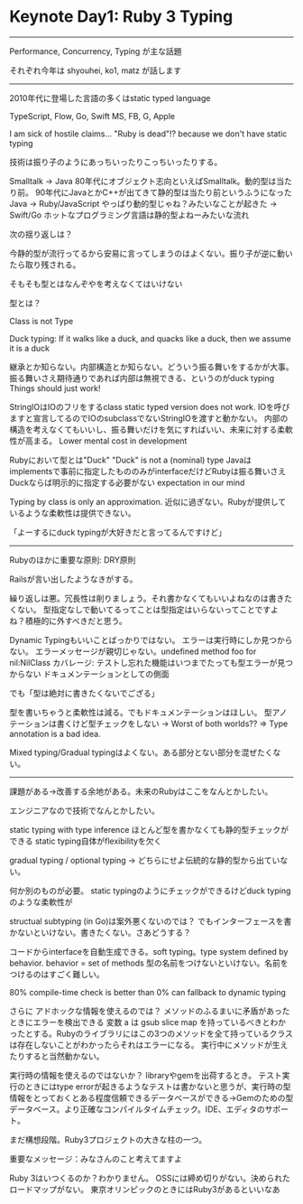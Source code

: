 # Keynote Day1: Ruby 3 Typing

----

Performance, Concurrency, Typing が主な話題

それぞれ今年は shyouhei, ko1, matz が話します

----

2010年代に登場した言語の多くはstatic typed language

TypeScript, Flow, Go, Swift
MS, FB, G, Apple

I am sick of hostile claims...
"Ruby is dead"!?
because we don't have static typing

技術は振り子のようにあっちいったりこっちいったりする。

Smalltalk -> Java
80年代にオブジェクト志向といえばSmalltalk。動的型は当たり前。
90年代にJavaとかC++が出てきて静的型は当たり前というふうになった
Java -> Ruby/JavaScript
やっぱり動的型じゃね？みたいなことが起きた
-> Swift/Go
ホットなプログラミング言語は静的型よねーみたいな流れ

次の揺り返しは？

今静的型が流行ってるから安易に言ってしまうのはよくない。振り子が逆に動いたら取り残される。

そもそも型とはなんぞやを考えなくてはいけない

型とは？

Class is not Type

Duck typing: If it walks like a duck, and quacks like a duck, then we assume it is a duck

継承とか知らない。内部構造とか知らない。どういう振る舞いをするかが大事。振る舞いさえ期待通りであれば内部は無視できる、というのがduck typing
Things should just work!

StringIOはIOのフリをするclass
static typed version does not work. IOを呼びますと宣言してるのでIOのsubclassでないStringIOを渡すと動かない。
内部の構造を考えなくてもいいし、振る舞いだけを気にすればいい、未来に対する柔軟性が高まる。
Lower mental cost in development

Rubyにおいて型とは"Duck"
"Duck" is not a (nominal) type
Javaはimplementsで事前に指定したもののみがinterfaceだけどRubyは振る舞いさえDuckならば明示的に指定する必要がない
expectation in our mind

Typing by class is only an approximation. 近似に過ぎない。Rubyが提供しているような柔軟性は提供できない。

「よーするにduck typingが大好きだと言ってるんですけど」

----

Rubyのほかに重要な原則: DRY原則

Railsが言い出したようなきがする。

繰り返しは悪。冗長性は削りましょう。それ書かなくてもいいよねなのは書きたくない。
型指定なしで動いてるってことは型指定はいらないってことですよね？積極的に外すべきだと思う。

Dynamic Typingもいいことばっかりではない。
エラーは実行時にしか見つからない。
エラーメッセージが親切じゃない。undefined method foo for nil:NilClass
カバレージ: テストし忘れた機能はいつまでたっても型エラーが見つからない
ドキュメンテーションとしての側面

でも「型は絶対に書きたくないでござる」

型を書いちゃうと柔軟性は減る。でもドキュメンテーションはほしい。
型アノテーションは書くけど型チェックをしない -> Worst of both worlds?? => Type annotation is a bad idea.

Mixed typing/Gradual typingはよくない。ある部分とない部分を混ぜたくない。

----

課題がある→改善する余地がある。未来のRubyはここをなんとかしたい。

エンジニアなので技術でなんとかしたい。

static typing with type inference
ほとんど型を書かなくても静的型チェックができる
static typing自体がflexibilityを欠く

gradual typing / optional typing -> どちらにせよ伝統的な静的型から出ていない。

何か別のものが必要。
static typingのようにチェックができるけどduck typingのような柔軟性が

structual subtyping (in Go)は案外悪くないのでは？
でもインターフェースを書かないといけない。書きたくない。さあどうする？

コードからinterfaceを自動生成できる。soft typing。type system defined by behavior. behavior = set of methods
型の名前をつけないといけない。名前をつけるのはすごく難しい。

80% compile-time check is better than 0%
can fallback to dynamic typing

さらに
アドホックな情報を使えるのでは？
メソッドのふるまいに矛盾があったときにエラーを検出できる
変数 a は gsub slice map を持っているべきとわかったとする。Rubyのライブラリにはこの3つのメソッドを全て持っているクラスは存在しないことがわかったらそれはエラーになる。
実行中にメソッドが生えたりすると当然動かない。

実行時の情報を使えるのではないか？
libraryやgemを出荷するとき。
テスト実行のときにはtype errorが起きるようなテストは書かないと思うが、実行時の型情報をとっておくとある程度信頼できるデータベースができる→Gemのための型データベース。より正確なコンパイルタイムチェック。IDE、エディタのサポート。

まだ構想段階。Ruby3プロジェクトの大きな柱の一つ。

重要なメッセージ：みなさんのこと考えてますよ

Ruby 3はいつくるのか？わかりません。
OSSには締め切りがない。決められたロードマップがない。
東京オリンピックのときにはRuby3があるといいなあ

